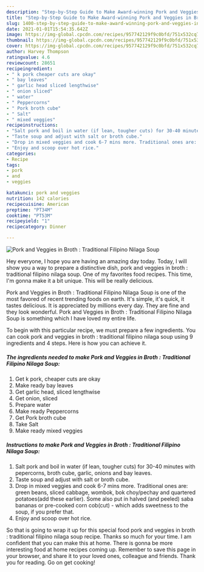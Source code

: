 ```yaml
---
description: "Step-by-Step Guide to Make Award-winning Pork and Veggies in Broth : Traditional Filipino Nilaga Soup"
title: "Step-by-Step Guide to Make Award-winning Pork and Veggies in Broth : Traditional Filipino Nilaga Soup"
slug: 1400-step-by-step-guide-to-make-award-winning-pork-and-veggies-in-broth-traditional-filipino-nilaga-soup
date: 2021-01-01T15:54:35.642Z
image: https://img-global.cpcdn.com/recipes/957742129f9c0bfd/751x532cq70/pork-and-veggies-in-broth-traditional-filipino-nilaga-soup-recipe-main-photo.jpg
thumbnail: https://img-global.cpcdn.com/recipes/957742129f9c0bfd/751x532cq70/pork-and-veggies-in-broth-traditional-filipino-nilaga-soup-recipe-main-photo.jpg
cover: https://img-global.cpcdn.com/recipes/957742129f9c0bfd/751x532cq70/pork-and-veggies-in-broth-traditional-filipino-nilaga-soup-recipe-main-photo.jpg
author: Harvey Thompson
ratingvalue: 4.6
reviewcount: 28651
recipeingredient:
- " k pork cheaper cuts are okay"
- " bay leaves"
- " garlic head sliced lengthwise"
- " onion sliced"
- " water"
- " Peppercorns"
- " Pork broth cube"
- " Salt"
- " mixed veggies"
recipeinstructions:
- "Salt pork and boil in water (if lean, tougher cuts) for 30-40 minutes with pepercorns, broth cube, garlic, onions and bay leaves."
- "Taste soup and adjust with salt or broth cube."
- "Drop in mixed veggies and cook 6-7 mins more. Traditional ones are: green beans, sliced cabbage, wombok, bok choy/pechay and quartered potatoes(add these earlier). Some also put in halved (and peeled) saba bananas or pre-cooked corn cob(cut) - which adds sweetness to the soup, if you prefer that."
- "Enjoy and scoop over hot rice."
categories:
- Recipe
tags:
- pork
- and
- veggies

katakunci: pork and veggies 
nutrition: 142 calories
recipecuisine: American
preptime: "PT34M"
cooktime: "PT53M"
recipeyield: "1"
recipecategory: Dinner

---
```



![Pork and Veggies in Broth : Traditional Filipino Nilaga Soup](https://img-global.cpcdn.com/recipes/957742129f9c0bfd/751x532cq70/pork-and-veggies-in-broth-traditional-filipino-nilaga-soup-recipe-main-photo.jpg)

Hey everyone, I hope you are having an amazing day today. Today, I will show you a way to prepare a distinctive dish, pork and veggies in broth : traditional filipino nilaga soup. One of my favorites food recipes. This time, I'm gonna make it a bit unique. This will be really delicious.

Pork and Veggies in Broth : Traditional Filipino Nilaga Soup is one of the most favored of recent trending foods on earth. It's simple, it's quick, it tastes delicious. It is appreciated by millions every day. They are fine and they look wonderful. Pork and Veggies in Broth : Traditional Filipino Nilaga Soup is something which I have loved my entire life.




To begin with this particular recipe, we must prepare a few ingredients. You can cook pork and veggies in broth : traditional filipino nilaga soup using 9 ingredients and 4 steps. Here is how you can achieve it.

<!--inarticleads1-->

##### The ingredients needed to make Pork and Veggies in Broth : Traditional Filipino Nilaga Soup:

1. Get  k pork, cheaper cuts are okay
1. Make ready  bay leaves
1. Get  garlic head, sliced lengthwise
1. Get  onion, sliced
1. Prepare  water
1. Make ready  Peppercorns
1. Get  Pork broth cube
1. Take  Salt
1. Make ready  mixed veggies




<!--inarticleads2-->

##### Instructions to make Pork and Veggies in Broth : Traditional Filipino Nilaga Soup:

1. Salt pork and boil in water (if lean, tougher cuts) for 30-40 minutes with pepercorns, broth cube, garlic, onions and bay leaves.
1. Taste soup and adjust with salt or broth cube.
1. Drop in mixed veggies and cook 6-7 mins more. Traditional ones are: green beans, sliced cabbage, wombok, bok choy/pechay and quartered potatoes(add these earlier). Some also put in halved (and peeled) saba bananas or pre-cooked corn cob(cut) - which adds sweetness to the soup, if you prefer that.
1. Enjoy and scoop over hot rice.




So that is going to wrap it up for this special food pork and veggies in broth : traditional filipino nilaga soup recipe. Thanks so much for your time. I am confident that you can make this at home. There is gonna be more interesting food at home recipes coming up. Remember to save this page in your browser, and share it to your loved ones, colleague and friends. Thank you for reading. Go on get cooking!
